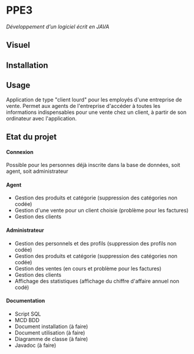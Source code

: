 # PPE3 
*Développement d’un logiciel écrit en JAVA*

## Visuel

## Installation

## Usage
Application de type "client lourd" pour les employés d'une entreprise de vente. Permet aux agents de l'entreprise d'accéder à toutes les informations indispensables pour une vente chez un client, à partir de son ordinateur avec l'application.

## Etat du projet

#### Connexion 
Possible pour les personnes déjà inscrite dans la base de données, soit agent, soit administrateur

#### Agent
* Gestion des produits et catégorie (suppression des catégories non codée)
* Gestion d'une vente pour un client choisie (problème pour les factures)
* Gestion des clients

#### Administrateur
* Gestion des personnels et des profils (suppression des profils non codée)
* Gestion des produits et catégorie (suppression des catégories non codée)
* Gestion des ventes (en cours et problème pour les factures)
* Gestion des clients
* Affichage des statistiques (affichage du chiffre d'affaire annuel non codé)

#### Documentation
* Script SQL
* MCD BDD
* Document installation (à faire)
* Document utilisation (à faire)
* Diagramme de classe (à faire)
* Javadoc (à faire)
			
